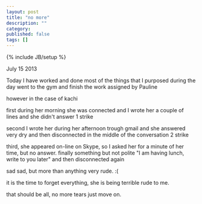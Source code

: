 ```yaml
---
layout: post
title: "no more"
description: ""
category:
published: false 
tags: []
---
```

{% include JB/setup %}

July 15 2013 

Today I have worked and done most of the things that I purposed during the day
went to the gym and finish the work assigned by Pauline

however in the case of kachi 

first during her morning  she was connected and I wrote her a couple of lines and she didn't answer
1 strike

second I wrote her during her afternoon trough gmail and she answered very dry and then disconnected in the middle of the conversation
2 strike

third, she appeared on-line on Skype, so I asked her for a minute of her time, but no answer. finally something but not polite "I am having lunch, write to you later" 
and then disconnected again

sad sad, but more than anything very rude. :( 

it is the time to forget everything, she is being terrible rude to me. 

that should be all, no more tears just move on.